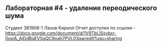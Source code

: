 ## Лабораторная #4 - удаление переодического шума
Студент 381908-1 Лахов Кирилл
Отчет доступен по ссылке - https://docs.google.com/document/d/1V9TbLlSsybxr-0oxiA_AjDdBqEVSgQC9oah7PVL03qw/edit?usp=sharing
